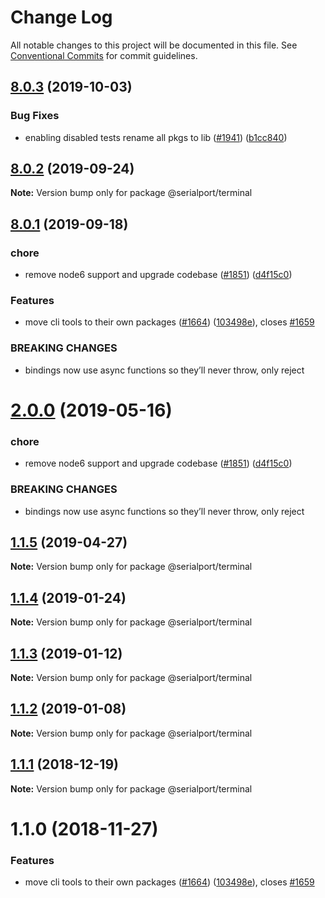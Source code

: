 # Change Log

All notable changes to this project will be documented in this file.
See [Conventional Commits](https://conventionalcommits.org) for commit guidelines.

## [8.0.3](https://github.com/serialport/node-serialport/compare/v8.0.2...v8.0.3) (2019-10-03)


### Bug Fixes

* enabling disabled tests rename all pkgs to lib ([#1941](https://github.com/serialport/node-serialport/issues/1941)) ([b1cc840](https://github.com/serialport/node-serialport/commit/b1cc840))





## [8.0.2](https://github.com/serialport/node-serialport/compare/v8.0.1...v8.0.2) (2019-09-24)

**Note:** Version bump only for package @serialport/terminal





## [8.0.1](https://github.com/serialport/node-serialport/compare/v6.2.2...v8.0.1) (2019-09-18)


### chore

* remove node6 support and upgrade codebase ([#1851](https://github.com/serialport/node-serialport/issues/1851)) ([d4f15c0](https://github.com/serialport/node-serialport/commit/d4f15c0))


### Features

* move cli tools to their own packages ([#1664](https://github.com/serialport/node-serialport/issues/1664)) ([103498e](https://github.com/serialport/node-serialport/commit/103498e)), closes [#1659](https://github.com/serialport/node-serialport/issues/1659)


### BREAKING CHANGES

* bindings now use async functions so they’ll never throw, only reject





# [2.0.0](https://github.com/serialport/node-serialport/compare/@serialport/terminal@1.1.5...@serialport/terminal@2.0.0) (2019-05-16)


### chore

* remove node6 support and upgrade codebase ([#1851](https://github.com/serialport/node-serialport/issues/1851)) ([d4f15c0](https://github.com/serialport/node-serialport/commit/d4f15c0))


### BREAKING CHANGES

* bindings now use async functions so they’ll never throw, only reject





## [1.1.5](https://github.com/serialport/node-serialport/compare/@serialport/terminal@1.1.4...@serialport/terminal@1.1.5) (2019-04-27)

**Note:** Version bump only for package @serialport/terminal





## [1.1.4](https://github.com/serialport/node-serialport/compare/@serialport/terminal@1.1.3...@serialport/terminal@1.1.4) (2019-01-24)

**Note:** Version bump only for package @serialport/terminal





## [1.1.3](https://github.com/serialport/node-serialport/compare/@serialport/terminal@1.1.2...@serialport/terminal@1.1.3) (2019-01-12)

**Note:** Version bump only for package @serialport/terminal





## [1.1.2](https://github.com/serialport/node-serialport/compare/@serialport/terminal@1.1.1...@serialport/terminal@1.1.2) (2019-01-08)

**Note:** Version bump only for package @serialport/terminal





## [1.1.1](https://github.com/serialport/node-serialport/compare/@serialport/terminal@1.1.0...@serialport/terminal@1.1.1) (2018-12-19)

**Note:** Version bump only for package @serialport/terminal





# 1.1.0 (2018-11-27)


### Features

* move cli tools to their own packages ([#1664](https://github.com/serialport/node-serialport/issues/1664)) ([103498e](https://github.com/serialport/node-serialport/commit/103498e)), closes [#1659](https://github.com/serialport/node-serialport/issues/1659)
